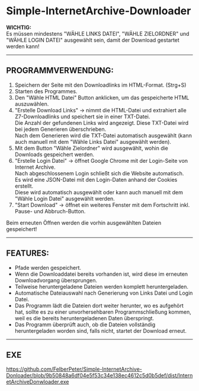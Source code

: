 # Simple-InternetArchive-Downloader

**WICHTIG:**  
Es müssen mindestens "WÄHLE LINKS DATEI", "WÄHLE ZIELORDNER" und "WÄHLE LOGIN DATEI" ausgewählt sein, damit der Download gestartet werden kann!

---

## PROGRAMMVERWENDUNG:

1. Speichern der Seite mit den Downloadlinks im HTML-Format. (Strg+S)
2. Starten des Programmes.
3. Den "Wähle HTML Datei" Button anklicken, um das gespeicherte HTML auszuwählen.
4. "Erstelle Download Links" -> nimmt die HTML-Datei und extrahiert alle Z7-Downloadlinks und speichert sie in einer TXT-Datei.  
    Die Anzahl der gefundenen Links wird angezeigt.
    Diese TXT-Datei wird bei jedem Generieren überschrieben.  
    Nach dem Generieren wird die TXT-Datei automatisch ausgewählt (kann auch manuell mit dem "Wähle Links Datei" ausgewählt werden).
6. Mit dem Button "Wähle Zielordner" wird ausgewählt, wohin die Downloads gespeichert werden.
7. "Erstelle Login Datei" -> öffnet Google Chrome mit der Login-Seite von Internet Archive.  
    Nach abgeschlossenem Login schließt sich die Website automatisch.  
    Es wird eine JSON-Datei mit den Login-Daten anhand der Cookies erstellt.  
    Diese wird automatisch ausgewählt oder kann auch manuell mit dem "Wähle Login Datei" ausgewählt werden.
8. "Start Download" -> öffnet ein weiteres Fenster mit dem Fortschritt inkl. Pause- und Abbruch-Button.

Beim erneuten Öffnen werden die vorhin ausgewählten Dateien gespeichert!

---

## FEATURES:

- Pfade werden gespeichert.
- Wenn die Downloaddatei bereits vorhanden ist, wird diese im erneuten Downloadvorgang übersprungen.
- Teilweise heruntergeladene Dateien werden komplett heruntergeladen.
- Automatische Dateiauswahl nach Generierung von Links Datei und Login Datei.
- Das Programm lädt die Dateien dort weiter herunter, wo es aufgehört hat, sollte es zu einer unvorhersehbaren Programmschließung kommen, weil es die bereits heruntergeladenen Daten überspringt.
- Das Programm überprüft auch, ob die Dateien vollständig heruntergeladen worden sind, falls nicht, startet der Download erneut.

---
## EXE
https://github.com/FelberPeter/Simple-InternetArchive-Donloader/blob/9b50848a6df04e5f53c34e138ec4612c5d0b5def/dist/InternetArchiveDonwloader.exe

